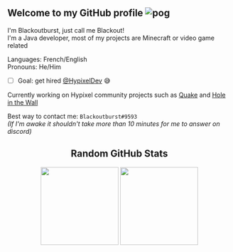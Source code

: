 ## Welcome to my GitHub profile ![pog](https://cdn.discordapp.com/emojis/930577246249418782.gif?size=24&quality=lossless)

I'm Blackoutburst, just call me Blackout!\
I'm a Java developer, most of my projects are Minecraft or video game related

Languages: French/English\
Pronouns: He/Him

- [ ] Goal: get hired [@HypixelDev](https://github.com/HypixelDev) 😅

Currently working on Hypixel community projects such as [Quake](https://github.com/Blackoutburst/QuakeCraft) and [Hole in the Wall](https://github.com/Blackoutburst/HitW-plugin)

Best way to contact me: `Blackoutburst#9593`\
*(If I'm awake it shouldn't take more than 10 minutes for me to answer  on discord)*

<div align="center">
  <h2>Random GitHub Stats</h2>
  
  <img height="175em" src="https://github-readme-stats.vercel.app/api?username=Blackoutburst&count_private=true&show_icons=true&include_all_commits=true&border_color=bf00ff&title_color=bf00ff&text_color=d4b5ff&icon_color=e600ff&bg_color=DEG,400047,2d0047" />
  <img height="175em" src="https://github-readme-stats.vercel.app/api/top-langs/?username=Blackoutburst&layout=compact&border_color=bf00ff&title_color=bf00ff&text_color=d4b5ff&icon_color=e600ff&bg_color=DEG,2d0047,400047" />
</div>
